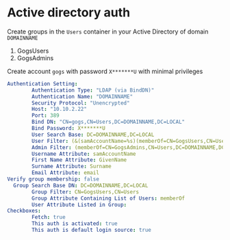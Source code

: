 # Active directory auth

Create groups in the `Users` container in your Active Directory of domain `DOMAINNAME`
1. GogsUsers
2. GogsAdmins

Create account `gogs` with password `X*******U` with minimal privileges

```yaml
Authentication Setting:
        Authentication Type: "LDAP (via BindDN)"
        Authentication Name: "DOMAINNAME"
        Security Protocol: "Unencrypted"
        Host: "10.10.2.22"
        Port: 389
        Bind DN: "CN=gogs,CN=Users,DC=DOMAINNAME,DC=LOCAL"
        Bind Password: X*******U
        User Search Base: DC=DOMAINNAME,DC=LOCAL
        User Filter: (&(samAccountName=%s)(memberOf=CN=GogsUsers,CN=Users,DC=DOMAINNAME,DC=LOCAL))
        Admin Filter: (memberOf=CN=GogsAdmins,CN=Users,DC=DOMAINNAME,DC=LOCAL)
        Username Attribute: samAccountName
        First Name Attribute: GivenName
        Surname Attribute: Surname
        Email Attribute: email
Verify group membership: false
  Group Search Base DN: DC=DOMAINNAME,DC=LOCAL
        Group Filter: CN=GogsUsers,CN=Users
        Group Attribute Containing List of Users: memberOf
        User Attribute Listed in Group:
Checkboxes:
        Fetch: true
        This auth is activated: true
        This auth is default login source: true

```
